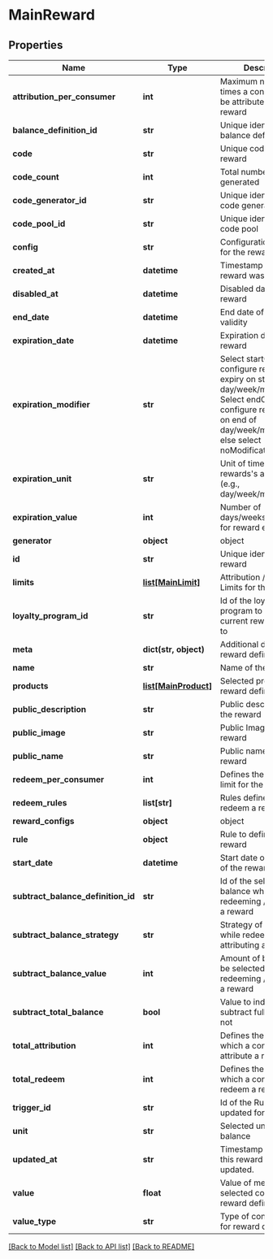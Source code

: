 # MainReward

## Properties
Name | Type | Description | Notes
------------ | ------------- | ------------- | -------------
**attribution_per_consumer** | **int** | Maximum number of times a consumer can be attributed this reward | [optional] 
**balance_definition_id** | **str** | Unique identifier for the balance definition | [optional] 
**code** | **str** | Unique code for the reward | [optional] 
**code_count** | **int** | Total number of codes generated | [optional] 
**code_generator_id** | **str** | Unique identifier for the code generator | [optional] 
**code_pool_id** | **str** | Unique identifier for the code pool | [optional] 
**config** | **str** | Configuration settings for the reward | [optional] 
**created_at** | **datetime** | Timestamp when the reward was created | [optional] 
**disabled_at** | **datetime** | Disabled date of the reward | [optional] 
**end_date** | **datetime** | End date of the reward validity | [optional] 
**expiration_date** | **datetime** | Expiration date of the reward | [optional] 
**expiration_modifier** | **str** | Select startOfPeriod to configure rewards expiry on start of day/week/month/year. Select endOfPeriod to configure reward expiry on end of day/week/month/year, else select noModification | [optional] [default to 'noModification']
**expiration_unit** | **str** | Unit of time for the rewards&#39;s availability (e.g., day/week/month/year). | [optional] 
**expiration_value** | **int** | Number of days/weeks/month/year for reward expiry | [optional] 
**generator** | **object** | object | [optional] 
**id** | **str** | Unique identifier for the reward | [optional] 
**limits** | [**list[MainLimit]**](MainLimit.md) | Attribution / Redeem Limits for the reward | [optional] 
**loyalty_program_id** | **str** | Id of the loyalty program to which the current reward belongs to | [optional] 
**meta** | **dict(str, object)** | Additional data for reward definition | [optional] 
**name** | **str** | Name of the reward | [optional] 
**products** | [**list[MainProduct]**](MainProduct.md) | Selected products for reward definition | [optional] 
**public_description** | **str** | Public description for the reward | [optional] 
**public_image** | **str** | Public Image for the reward | [optional] 
**public_name** | **str** | Public name for the reward | [optional] 
**redeem_per_consumer** | **int** | Defines the redeem limit for the consumer | [optional] 
**redeem_rules** | **list[str]** | Rules defined to redeem a reward | [optional] 
**reward_configs** | **object** | object | [optional] 
**rule** | **object** | Rule to define the reward | [optional] 
**start_date** | **datetime** | Start date of attribution of the reward | [optional] 
**subtract_balance_definition_id** | **str** | Id of the selected balance while redeeming / attributing a reward | [optional] 
**subtract_balance_strategy** | **str** | Strategy of the Balance while redeeming / attributing a reward | [optional] 
**subtract_balance_value** | **int** | Amount of balance to be selected while redeeming / attributing a reward | [optional] 
**subtract_total_balance** | **bool** | Value to indicate to subtract full balance or not | [optional] 
**total_attribution** | **int** | Defines the limit to which a consumer can attribute a reward | [optional] 
**total_redeem** | **int** | Defines the limit to which a consumer can redeem a reward | [optional] 
**trigger_id** | **str** | Id of the Rule to be updated for that reward | [optional] 
**unit** | **str** | Selected unit of the balance | [optional] 
**updated_at** | **str** | Timestamp for when this reward was last updated. | [optional] 
**value** | **float** | Value of metric in selected config for reward definition | [optional] 
**value_type** | **str** | Type of config selected for reward definition | [optional] 

[[Back to Model list]](../README.md#documentation-for-models) [[Back to API list]](../README.md#documentation-for-api-endpoints) [[Back to README]](../README.md)


